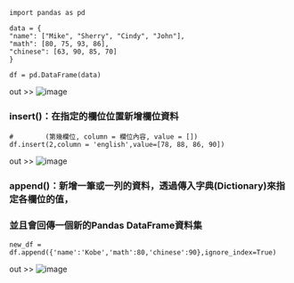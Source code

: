     import pandas as pd

    data = {
    "name": ["Mike", "Sherry", "Cindy", "John"],
    "math": [80, 75, 93, 86],
    "chinese": [63, 90, 85, 70]
    }

    df = pd.DataFrame(data)

out >> ![image](https://user-images.githubusercontent.com/112489587/208657506-0e3c523a-5c64-4a38-80d5-6f1010abfea8.png)

### insert()：在指定的欄位位置新增欄位資料
    
    #        (第幾欄位, column = 欄位內容, value = [])
    df.insert(2,column = 'english',value=[78, 88, 86, 90])
    
out >> ![image](https://user-images.githubusercontent.com/112489587/208658923-a9edff67-5511-48bb-991e-b5d6b51d507c.png)
    

### append()：新增一筆或一列的資料，透過傳入字典(Dictionary)來指定各欄位的值，
### 並且會回傳一個新的Pandas DataFrame資料集       

    new_df = df.append({'name':'Kobe','math':80,'chinese':90},ignore_index=True)
    
out >> ![image](https://user-images.githubusercontent.com/112489587/208674312-71d19824-f9fd-4d91-bef0-fddb00917b80.png)

    
